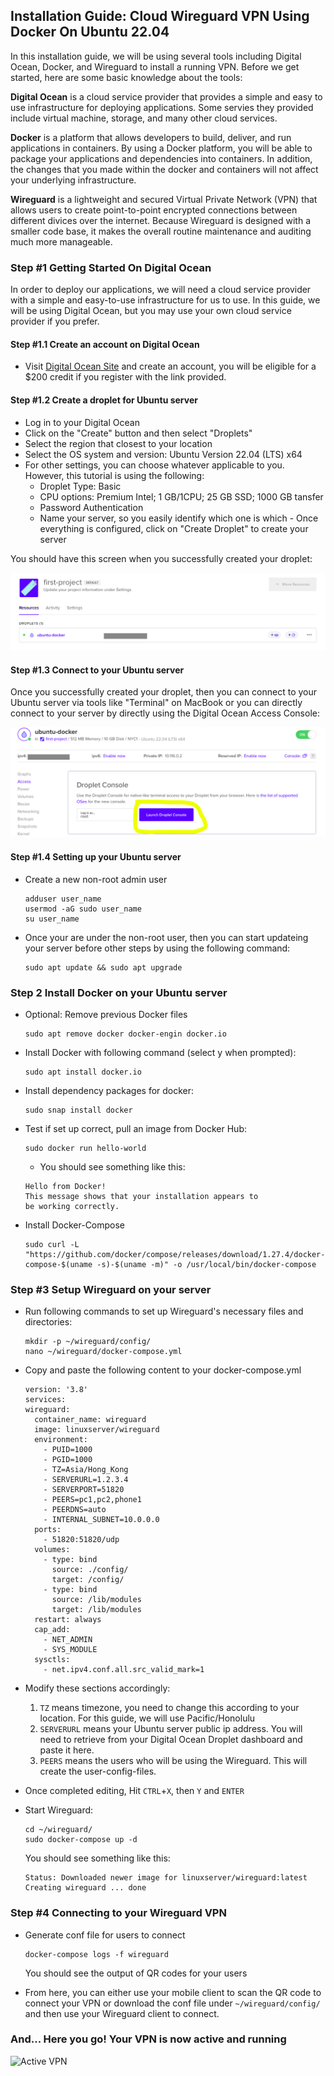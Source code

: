 ##  Installation Guide: Cloud Wireguard VPN Using Docker On Ubuntu 22.04


<n></n>

In this installation guide, we will be using several tools including Digital Ocean, Docker, and Wireguard to install a running VPN. Before we get started, here are some basic knowledge about the tools:

<b>Digital Ocean</b> is a cloud service provider that provides a simple and easy to use infrastructure for deploying applications. Some servies they provided include virtual machine, storage, and many other cloud services.

<b>Docker</b> is a platform that allows developers to build, deliver, and run applications in containers. By using a Docker platform, you will be able to package your applications and dependencies into containers. In addition, the changes that you made within the docker and containers will not affect your underlying infrastructure.

<b>Wireguard</b> is a lightweight and secured Virtual Private Network (VPN) that allows users to create point-to-point encrypted connections between different divices over the internet. Because Wireguard is designed with a smaller code base, it makes the overall routine maintenance and auditing much more manageable.


### Step #1 Getting Started On Digital Ocean

In order to deploy our applications, we will need a cloud service provider with a simple and easy-to-use infrastructure for us to use. In this guide, we will be using Digital Ocean, but you may use your own cloud service provider if you prefer. 

#### Step #1.1 Create an account on Digital Ocean
  - Visit [Digital Ocean Site](https://m.do.co/c/4d7f4ff9cfe4 ) and create an account, you will be eligible for a $200 credit if you register with the link provided.

#### Step #1.2 Create a droplet for Ubuntu server

   -  Log in to your Digital Ocean
   -  Click on the "Create" button and then select "Droplets"
   -  Select the region that closest to your location
   -  Select the OS system and version: Ubuntu Version 22.04 (LTS) x64
   -  For other settings, you can choose whatever applicable to you. However, this tutorial is using the following: 
      - Droplet Type: Basic
      - CPU options: Premium Intel; 1 GB/1CPU; 25 GB SSD; 1000 GB tansfer
      - Password Authentication
      - Name your server, so you easily identify which one is which
    - Once everything is configured, click on "Create Droplet" to create your server

You should have this screen when you successfully created your droplet:

![DigitalOcean Droplet](DO_Droplet_Created.png)

#### Step #1.3 Connect to your Ubuntu server

Once you successfully created your droplet, then you can connect to your Ubuntu server via tools like "Terminal" on MacBook or you can directly connect to your server by directly using the Digital Ocean Access Console:

![DigitalOcean Console](Access_Droplet_Console.png)

#### Step #1.4 Setting up your Ubuntu server

-  Create a new non-root admin user
   ```
   adduser user_name
   usermod -aG sudo user_name
   su user_name
   ```
- Once your are under the non-root user, then you can start updateing your server before other steps by using the following command:
   ```
   sudo apt update && sudo apt upgrade
    ```


### Step 2 Install Docker on your Ubuntu server

- Optional: Remove previous Docker files
  ```
  sudo apt remove docker docker-engin docker.io
  ```
- Install Docker with following command (select y when prompted):
  ```
  sudo apt install docker.io
  ```
- Install dependency packages for docker:
  ```
  sudo snap install docker
  ```
- Test if set up correct, pull an image from Docker Hub:
  ```
  sudo docker run hello-world
  ```
  - You should see something like this:
  ```
  Hello from Docker! 
  This message shows that your installation appears to 
  be working correctly.
    ```
- Install Docker-Compose
  ```
  sudo curl -L "https://github.com/docker/compose/releases/download/1.27.4/docker-compose-$(uname -s)-$(uname -m)" -o /usr/local/bin/docker-compose
  ```

### Step #3 Setup Wireguard on your server

- Run following commands to set up Wireguard's necessary files and directories:
  ```
  mkdir -p ~/wireguard/config/
  nano ~/wireguard/docker-compose.yml
  ```
- Copy and paste the following content to your docker-compose.yml
  ```
  version: '3.8'
  services:
  wireguard:
    container_name: wireguard
    image: linuxserver/wireguard
    environment:
      - PUID=1000
      - PGID=1000
      - TZ=Asia/Hong_Kong
      - SERVERURL=1.2.3.4
      - SERVERPORT=51820
      - PEERS=pc1,pc2,phone1
      - PEERDNS=auto
      - INTERNAL_SUBNET=10.0.0.0
    ports:
      - 51820:51820/udp
    volumes:
      - type: bind
        source: ./config/
        target: /config/
      - type: bind
        source: /lib/modules
        target: /lib/modules
    restart: always
    cap_add:
      - NET_ADMIN
      - SYS_MODULE
    sysctls:
      - net.ipv4.conf.all.src_valid_mark=1
  ```

- Modify these sections accordingly:
  1. ```TZ``` means timezone, you need to change this according to your location. For this guide, we will use Pacific/Honolulu
  2. ```SERVERURL``` means your Ubuntu server public ip address. You will need to retrieve from your Digital Ocean Droplet dashboard and paste it here.
  3. ```PEERS``` means the users who will be using the Wireguard. This will create the user-config-files.

- Once completed editing, Hit ```CTRL```+```X```, then ```Y``` and ```ENTER```


<n></n>

- Start Wireguard:
  ```
  cd ~/wireguard/
  sudo docker-compose up -d
  ```
  You should see something like this:
  ```
  Status: Downloaded newer image for linuxserver/wireguard:latest
  Creating wireguard ... done
    ```


### Step #4 Connecting to your Wireguard VPN

- Generate conf file for users to connect
  ```
  docker-compose logs -f wireguard
  ```
  You should see the output of QR codes for your users

- From here, you can either use your mobile client to scan the QR code to connect your VPN or download the conf file under ```~/wireguard/config/``` and then use your Wireguard client to connect.


### And... Here you go! Your VPN is now active and running
![Active VPN](Working_VPN.png)
